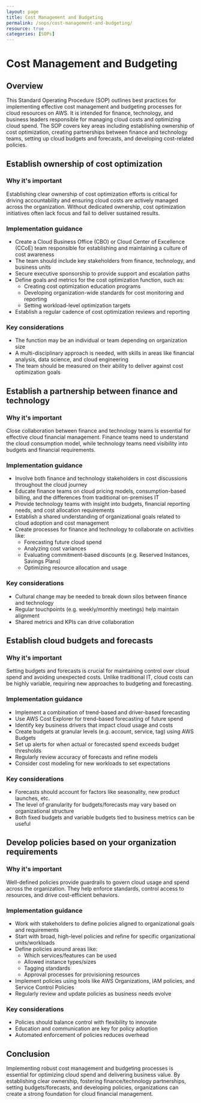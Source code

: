 ```yaml
---
layout: page
title: Cost Management and Budgeting
permalink: /sops/cost-management-and-budgeting/
resource: true
categories: [SOPs]
---
```


#  Cost Management and Budgeting

## Overview

This Standard Operating Procedure (SOP) outlines best practices for implementing effective cost management and budgeting processes for cloud resources on AWS. It is intended for finance, technology, and business leaders responsible for managing cloud costs and optimizing cloud spend. The SOP covers key areas including establishing ownership of cost optimization, creating partnerships between finance and technology teams, setting up cloud budgets and forecasts, and developing cost-related policies.

## Establish ownership of cost optimization

### Why it's important

Establishing clear ownership of cost optimization efforts is critical for driving accountability and ensuring cloud costs are actively managed across the organization. Without dedicated ownership, cost optimization initiatives often lack focus and fail to deliver sustained results.

### Implementation guidance

- Create a Cloud Business Office (CBO) or Cloud Center of Excellence (CCoE) team responsible for establishing and maintaining a culture of cost awareness
- The team should include key stakeholders from finance, technology, and business units
- Secure executive sponsorship to provide support and escalation paths
- Define goals and metrics for the cost optimization function, such as:
  - Creating cost optimization education programs
  - Developing organization-wide standards for cost monitoring and reporting  
  - Setting workload-level optimization targets
- Establish a regular cadence of cost optimization reviews and reporting

### Key considerations

- The function may be an individual or team depending on organization size
- A multi-disciplinary approach is needed, with skills in areas like financial analysis, data science, and cloud engineering
- The team should be measured on their ability to deliver against cost optimization goals

## Establish a partnership between finance and technology 

### Why it's important

Close collaboration between finance and technology teams is essential for effective cloud financial management. Finance teams need to understand the cloud consumption model, while technology teams need visibility into budgets and financial requirements.

### Implementation guidance

- Involve both finance and technology stakeholders in cost discussions throughout the cloud journey
- Educate finance teams on cloud pricing models, consumption-based billing, and the differences from traditional on-premises IT
- Provide technology teams with insight into budgets, financial reporting needs, and cost allocation requirements
- Establish a shared understanding of organizational goals related to cloud adoption and cost management
- Create processes for finance and technology to collaborate on activities like:
  - Forecasting future cloud spend
  - Analyzing cost variances
  - Evaluating commitment-based discounts (e.g. Reserved Instances, Savings Plans)
  - Optimizing resource allocation and usage

### Key considerations

- Cultural change may be needed to break down silos between finance and technology
- Regular touchpoints (e.g. weekly/monthly meetings) help maintain alignment
- Shared metrics and KPIs can drive collaboration

## Establish cloud budgets and forecasts

### Why it's important

Setting budgets and forecasts is crucial for maintaining control over cloud spend and avoiding unexpected costs. Unlike traditional IT, cloud costs can be highly variable, requiring new approaches to budgeting and forecasting.

### Implementation guidance

- Implement a combination of trend-based and driver-based forecasting
- Use AWS Cost Explorer for trend-based forecasting of future spend
- Identify key business drivers that impact cloud usage and costs
- Create budgets at granular levels (e.g. account, service, tag) using AWS Budgets
- Set up alerts for when actual or forecasted spend exceeds budget thresholds  
- Regularly review accuracy of forecasts and refine models
- Consider cost modeling for new workloads to set expectations

### Key considerations

- Forecasts should account for factors like seasonality, new product launches, etc.
- The level of granularity for budgets/forecasts may vary based on organizational structure
- Both fixed budgets and variable budgets tied to business metrics can be useful

## Develop policies based on your organization requirements

### Why it's important

Well-defined policies provide guardrails to govern cloud usage and spend across the organization. They help enforce standards, control access to resources, and drive cost-efficient behaviors.

### Implementation guidance

- Work with stakeholders to define policies aligned to organizational goals and requirements
- Start with broad, high-level policies and refine for specific organizational units/workloads
- Define policies around areas like:
  - Which services/features can be used
  - Allowed instance types/sizes  
  - Tagging standards
  - Approval processes for provisioning resources
- Implement policies using tools like AWS Organizations, IAM policies, and Service Control Policies
- Regularly review and update policies as business needs evolve

### Key considerations

- Policies should balance control with flexibility to innovate
- Education and communication are key for policy adoption
- Automated enforcement of policies reduces overhead

## Conclusion

Implementing robust cost management and budgeting processes is essential for optimizing cloud spend and delivering business value. By establishing clear ownership, fostering finance/technology partnerships, setting budgets/forecasts, and developing policies, organizations can create a strong foundation for cloud financial management.

